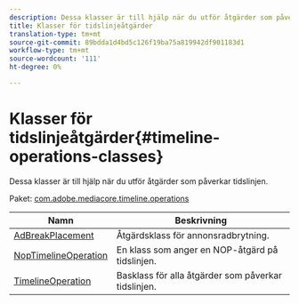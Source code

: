 ```yaml
---
description: Dessa klasser är till hjälp när du utför åtgärder som påverkar tidslinjen.
title: Klasser för tidslinjeåtgärder
translation-type: tm+mt
source-git-commit: 89bdda1d4bd5c126f19ba75a819942df901183d1
workflow-type: tm+mt
source-wordcount: '111'
ht-degree: 0%

---
```



# Klasser för tidslinjeåtgärder{#timeline-operations-classes}

Dessa klasser är till hjälp när du utför åtgärder som påverkar tidslinjen.

Paket: [com.adobe.mediacore.timeline.operations](https://help.adobe.com/en_US/primetime/api/psdk/asdoc-dhls_1.4/com/adobe/mediacore/timeline/operations/package-detail.html)

| Namn | Beskrivning |
|---|---|
| [AdBreakPlacement](https://help.adobe.com/en_US/primetime/api/psdk/asdoc-dhls_1.4/com/adobe/mediacore/timeline/operations/AdBreakPlacement.html) | Åtgärdsklass för annonsradbrytning. |
| [NopTimelineOperation](https://help.adobe.com/en_US/primetime/api/psdk/asdoc-dhls_1.4/com/adobe/mediacore/timeline/operations/NopTimelineOperation.html) | En klass som anger en NOP-åtgärd på tidslinjen. |
| [TimelineOperation](https://help.adobe.com/en_US/primetime/api/psdk/asdoc-dhls_1.4/com/adobe/mediacore/timeline/operations/TimelineOperation.html) | Basklass för alla åtgärder som påverkar tidslinjen. |
